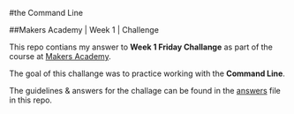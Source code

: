 #the Command Line

##Makers Academy | Week 1 | Challenge


This repo contians my answer to __Week 1 Friday Challange__ as part 
of the course at [Makers Academy](http://www.makersacademy.com/).

The goal of this challange was to practice working with the __Command Line__.

The guidelines &amp; answers for the challage can be found in the 
[answers](https://github.com/nadavmatalon/command-line/blob/master/answers.md) 
file in this repo.


